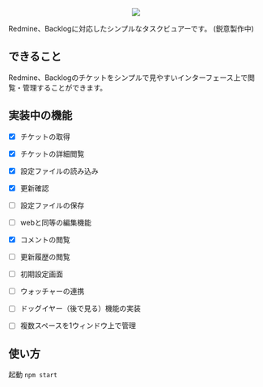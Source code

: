 <p align="center">
<img src="etc/mv.png" "bluegrass">
</p>

Redmine、Backlogに対応したシンプルなタスクビュアーです。
(鋭意製作中)

## できること
Redmine、Backlogのチケットをシンプルで見やすいインターフェース上で閲覧・管理することができます。


## 実装中の機能

- [x] チケットの取得
- [x] チケットの詳細閲覧
- [x] 設定ファイルの読み込み
- [x] 更新確認
- [ ] 設定ファイルの保存
- [ ] webと同等の編集機能
- [x] コメントの閲覧
- [ ] 更新履歴の閲覧
- [ ] 初期設定画面
- [ ] ウォッチャーの連携
- [ ] ドッグイヤー（後で見る）機能の実装
- [ ] 複数スペースを1ウィンドウ上で管理


## 使い方

起動 `npm start`
